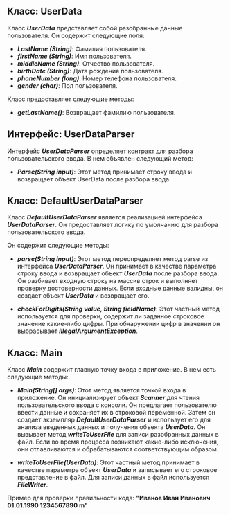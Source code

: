 ## Класс: UserData

Класс ***UserData*** представляет собой разобранные данные пользователя. Он содержит следующие поля:

* ***LastName (String)***: Фамилия пользователя.  
* ***firstName (String)***: Имя пользователя.  
* ***middleName (String)***: Отчество пользователя.  
* ***birthDate (String)***: Дата рождения пользователя.  
* ***phoneNumber (long)***: Номер телефона пользователя.  
* ***gender (char)***: Пол пользователя.

Класс предоставляет следующие методы:  

* ***getLastName()***: Возвращает фамилию пользователя.

## Интерфейс: UserDataParser

Интерфейс ***UserDataParser*** определяет контракт для разбора пользовательского ввода. В нем объявлен следующий метод:

* ***Parse(String input)***: Этот метод принимает строку ввода и возвращает объект UserData после разбора ввода.

## Класс: DefaultUserDataParser

Класс ***DefaultUserDataParser*** является реализацией интерфейса ***UserDataParser***. 
Он предоставляет логику по умолчанию для разбора пользовательского ввода. 

Он содержит следующие методы:

* ***parse(String input)***: Этот метод переопределяет метод parse из интерфейса ***UserDataParser***. 
Он принимает в качестве параметра строку ввода и возвращает объект ***UserData*** после разбора ввода. 
Он разбивает входную строку на массив строк и выполняет проверку достоверности данных.
Если входные данные валидны, он создает объект ***UserData*** и возвращает его.


* ***checkForDigits(String value, String fieldName)***: Этот частный метод используется для проверки, 
содержит ли заданное строковое значение какие-либо цифры.
При обнаружении цифр в значении он выбрасывает ***IllegalArgumentException***.

## Класс: Main

Класс ***Main*** содержит главную точку входа в приложение. 
В нем есть следующие методы:

* ***Main(String[] args)***: Этот метод является точкой входа в приложение. 
Он инициализирует объект ***Scanner*** для чтения пользовательского ввода с консоли.
Он предлагает пользователю ввести данные и сохраняет их в строковой переменной. 
Затем он создает экземпляр ***DefaultUserDataParser*** и использует его для анализа введенных данных и получения объекта
***UserData***. Он вызывает метод ***writeToUserFile*** для записи разобранных данных в файл.
Если во время процесса возникают какие-либо исключения, они отлавливаются и обрабатываются соответствующим образом.


* ***writeToUserFile(UserData)***: Этот частный метод принимает в качестве параметра объект ***UserData*** и записывает
его строковое представление в файл. Для записи данных в файл используется ***FileWriter***.

Пример для проверки правильности кода: **"Иванов Иван Иванович 01.01.1990 1234567890 m"**